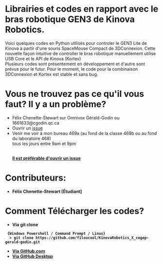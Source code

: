 <H1> Librairies et codes en rapport avec le bras robotique GEN3 de Kinova Robotics. </H1>

<P>Voici quelques codes en Python utilisés pour controler le GEN3 Lite de Kinova à partir d'une souris SpaceMouse Compact de 3DConnexion. Cette nouvelle façon intuitive de controller le bras robotique manuellement utilise USB Core et le API de Kinova (Kortex) 
<BR>
 Plusieurs codes sont présentement en développement et d'autre sont prévus pour le futur. Pour le moment, le code pour la combinaison 3DConnexion et Kortex est stable et sans bug.
 <BR>
</P>

<H1> Vous ne trouvez pas ce qu'il vous faut? Il y a un problème? </H1>
<ul>
  <li> Félix Chenette-Stewart sur Omnivox Gérald-Godin ou 1661633@cgodin.qc.ca</li>
  <li> Ouvrir un <a href="https://docs.github.com/en/github/managing-your-work-on-github/creating-an-issue"><span>issue</span></a></li>
  <li> Venir me voir à mon bureau 469a (au fond de la classe 469b ou au fond du laboratoire 468) <br>tous les jours entre 9am et 9pm</li>
 <br>
 <P> <strong> <u> Il est préférable d'ouvrir un <a href="https://docs.github.com/en/github/managing-your-work-on-github/creating-an-issue"><span>issue</span></a> </u><strong> </p>
 </ul>
 
<H1> Contributeurs: </H1>
<ul>
  <li> Félix Chenette-Stewart [Étudiant]</li>
 </ul>
 
<H1> Comment Télécharger les codes? </H1>
<ul>
 <li> Via git clone </li>
</ul>

```
 {Windows Powershell / Command Prompt / Linux}
  > git clone https://github.com/filoucool/KinovaRobotics_X_cegep-gerald-godin.git
```
<ul>
 <li> <a href="https://www.instructables.com/Downloading-Code-From-GitHub/"><span>Via GitHub.com</span></a> </li>
 <li> <a href="https://desktop.github.com/"><span>Via GitHub Desktop</span></a> </li>
</ul>
